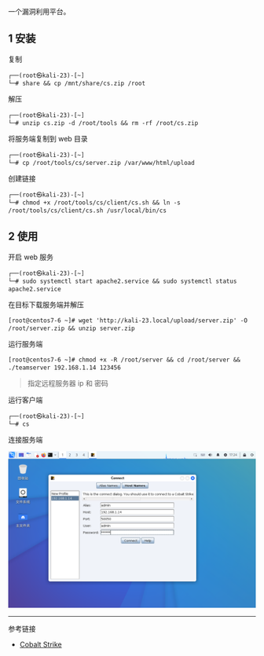 一个漏洞利用平台。

## 1 安装

复制

```shell
┌──(root㉿kali-23)-[~]
└─# share && cp /mnt/share/cs.zip /root
```

解压

```shell
┌──(root㉿kali-23)-[~]
└─# unzip cs.zip -d /root/tools && rm -rf /root/cs.zip
```

将服务端复制到 web 目录

```shell
┌──(root㉿kali-23)-[~]
└─# cp /root/tools/cs/server.zip /var/www/html/upload
```

创建链接

```shell
┌──(root㉿kali-23)-[~]
└─# chmod +x /root/tools/cs/client/cs.sh && ln -s /root/tools/cs/client/cs.sh /usr/local/bin/cs
```

## 2 使用

开启 web 服务

```shell
┌──(root㉿kali-23)-[~]
└─# sudo systemctl start apache2.service && sudo systemctl status apache2.service
```

在目标下载服务端并解压

```shell
[root@centos7-6 ~]# wget 'http://kali-23.local/upload/server.zip' -O /root/server.zip && unzip server.zip
```

运行服务端

```shell
[root@centos7-6 ~]# chmod +x -R /root/server && cd /root/server && ./teamserver 192.168.1.14 123456
```

> 指定远程服务器 ip 和 密码

运行客户端

```shell
┌──(root㉿kali-23)-[~]
└─# cs
```

连接服务端

![连接服务端](./../../../images/Cobalt%20Strike/%E8%BF%9E%E6%8E%A5%E6%9C%8D%E5%8A%A1%E7%AB%AF.png)

---

参考链接

- [Cobalt Strike](https://www.cobaltstrike.com/)